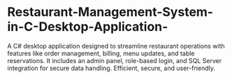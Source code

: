 # Restaurant-Management-System-in-C-Desktop-Application-
A C# desktop application designed to streamline restaurant operations with features like order management, billing, menu updates, and table reservations. It includes an admin panel, role-based login, and SQL Server integration for secure data handling. Efficient, secure, and user-friendly.
